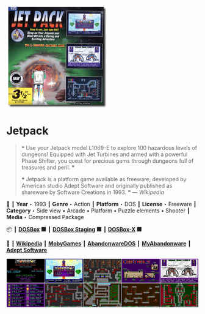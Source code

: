 ![](Thumbnail.png "application-thumbnail")

# Jetpack

> ❝ Use your Jetpack model L1069-E to explore 100 hazardous levels of dungeons! Equipped with Jet Turbines and armed with a powerful Phase Shifter, you quest for precious gems through dungeons full of treasures and peril. ❞
>
> ❝ Jetpack is a platform game available as freeware, developed by American studio Adept Software and originally published as shareware by Software Creations in 1993. ❞ — *Wikipedia*
>

📌 ┃ **Year** ‣ 1993 ┃ **Genre** ‣ Action ┃ **Platform** ‣ DOS ┃ **License** ‣ Freeware ┃ **Category** ‣ Side view • Arcade • Platform • Puzzle elements • Shooter ┃ **Media** ‣ Compressed Package 

📦 ┃ **[DOSBox](https://www.dosbox.com/) 🟩** ┃ **[DOSBox Staging](https://dosbox-staging.github.io/) 🟩** ┃ **[DOSBox-X](https://dosbox-x.com/) 🟩** 

📎 ┃ **[Wikipedia](https://en.wikipedia.org/wiki/Jetpack_(video_game))** ┃ **[MobyGames](https://www.mobygames.com/game/10449/jetpack/)** ┃ **[AbandonwareDOS](https://www.abandonwaredos.com/abandonware-game.php?abandonware=Jetpack&gid=1263)** ┃ **[MyAbandonware](https://www.myabandonware.com/game/jetpack-1pg)** ┃ **[Adept Software](https://www.adeptsoftware.com/jetpack/)** 

![](Montage.png "Jetpack")

